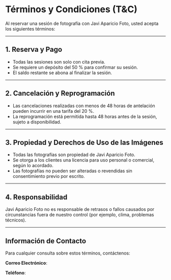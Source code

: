 # Términos y Condiciones (T&C)

Al reservar una sesión de fotografía con Javi Aparicio Foto, usted acepta los siguientes términos:

---

## **1. Reserva y Pago**
- Todas las sesiones son solo con cita previa.
- Se requiere un depósito del 50 % para confirmar su sesión.
- El saldo restante se abona al finalizar la sesión.

---

## **2. Cancelación y Reprogramación**
- Las cancelaciones realizadas con menos de 48 horas de antelación pueden incurrir en una tarifa del 20 %.
- La reprogramación está permitida hasta 48 horas antes de la sesión, sujeto a disponibilidad.

---

## **3. Propiedad y Derechos de Uso de las Imágenes**
- Todas las fotografías son propiedad de Javi Aparicio Foto.
- Se otorga a los clientes una licencia para uso personal o comercial, según lo acordado.
- Las fotografías no pueden ser alteradas o revendidas sin consentimiento previo por escrito.

---

## **4. Responsabilidad**
Javi Aparicio Foto no es responsable de retrasos o fallos causados por circunstancias fuera de nuestro control (por ejemplo, clima, problemas técnicos).

---

## Información de Contacto
Para cualquier consulta sobre estos términos, contáctenos:

**Correo Electrónico**: <span id="email"></span>

**Teléfono**: <span id="phone"></span>

<script>
  fetch('/contact.json')
    .then(response => response.json())
    .then(data => {
      document.getElementById("email").innerHTML =
        '<a href="mailto:' + data.email + '">' + data.email + '</a>';
      document.getElementById("phone").innerHTML = data.phone;    })
    .catch(error => console.error('Error loading contact data:', error));
</script>
